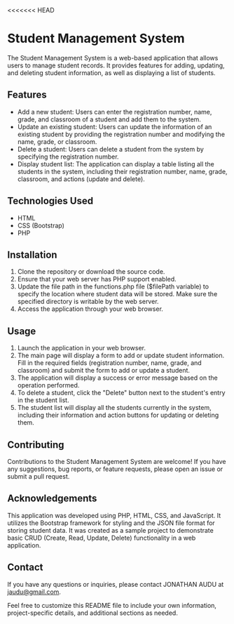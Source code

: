 <<<<<<< HEAD
# Student Management System

The Student Management System is a web-based application that allows users to manage student records. It provides features for adding, updating, and deleting student information, as well as displaying a list of students.

## Features

<ul>
<li> Add a new student: Users can enter the registration number, name, grade, and
 classroom of a student and add them to the system.</li>
<li>Update an existing student: Users can update the information of an existing 
student by providing the registration number and modifying the name, grade, or classroom.</li>
<li>Delete a student: Users can delete a student from the system by 
specifying the registration number.</li>
<li>Display student list: The application can display a table listing all the 
students in the system, including their registration number, name, grade,
classroom, and actions (update and delete).</li>
</ul>

## Technologies Used

<ul>
<li>HTML</li>
<li>CSS (Bootstrap)</li>
<li>PHP</li>
</ul>

## Installation
<ol>
<li>Clone the repository or download the source code.</li>
<li>Ensure that your web server has PHP support enabled.</li>
<li>Update the file path in the functions.php file ($filePath variable) 
to specify the location where student data will be stored.
Make sure the specified directory is writable by the web server.</li>
<li>Access the application through your web browser.</li>
</ol>

## Usage

<ol>
<li>Launch the application in your web browser.</li>
<li>The main page will display a form to add or update student information.
Fill in the required fields (registration number, name, grade, and classroom)
and submit the form to add or update a student.</li>
<li>The application will display a success or
error message based on the operation performed.</li>
<li>To delete a student, click the "Delete" button next to the
student's entry in the student list.</li>
<li>The student list will display all the students currently in the system, including their
information and action buttons for updating or deleting them.</li>
</ol>

## Contributing

Contributions to the Student Management System are welcome! If you have any suggestions, bug reports, or feature requests,
please open an issue or submit a pull request.

## Acknowledgements

This application was developed using PHP, HTML, CSS, and JavaScript. It utilizes the Bootstrap framework for styling and the JSON file format for storing student data.
It was created as a sample project to
demonstrate basic CRUD (Create, Read, Update, Delete) functionality
in a web application.

## Contact

If you have any questions or inquiries, please contact JONATHAN AUDU at jaudu@gmail.com.

Feel free to customize this README file to include your own information,
project-specific details, and additional sections as needed.


